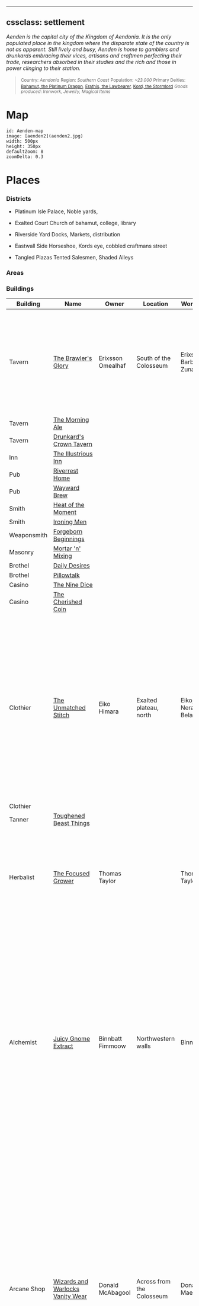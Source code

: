 
---
cssclass: settlement
---

_Aenden is the capital city of the Kingdom of Aendonia. It is the only populated place in the kingdom where the disparate state of the country is not as apparent. Still lively and busy, Aenden is home to gamblers and drunkards embracing their vices, artisans and craftmen perfecting their trade, researchers absorbed in their studies and the rich and those in power clinging to their station._


 
><small>Country:  _Aendonia_</small>
<small>Region: _Southern Coast_</small>
<small>Population: _~23.000_</small>
<small>Primary Deities: [Bahamut, the Platinum Dragon](Bahamut,%20the%20Platinum%20Dragon.md), [Erathis, the Lawbearer](Erathis,%20the%20Lawbearer.md), [Kord, the Stormlord](Kord,%20the%20Stormlord.md)</small>
<small>_Goods produced_: _Ironwork, Jewelry, Magical Items_</small>


# Map

```leaflet
id: Aenden-map
image: [aenden2](aenden2.jpg)
width: 500px
height: 350px
defaultZoom: 8
zoomDelta: 0.3
```


# Places


### Districts

- Platinum Isle
	  Palace, Noble yards,

- Exalted Court
	  Church of bahamut, college, library

- Riverside Yard
	  Docks, Markets, distribution

- Eastwall Side
	  Horseshoe, Kords eye, cobbled craftmans street

- Tangled Plazas
	  Tented Salesmen, Shaded Alleys

### Areas

### Buildings

| Building       | Name                                 | Owner             | Location                  | Workers               | Description                                                                                                                                                                                                                                                                                                                                         |
| -------------- | ------------------------------------ | ----------------- | ------------------------- | --------------------- | --------------------------------------------------------------------------------------------------------------------------------------------------------------------------------------------------------------------------------------------------------------------------------------------------------------------------------------------------- |
| Tavern         | [The Brawler's Glory ](The%20Brawler's%20Glory%20)             | Erixsson Omealhaf | South of the Colosseum    | Erixsson, Barba, Zuna | Erixsson is a burly, muscly big human man, big scar on his cheeck so only moustache, one side of head shaven with the other having long brown hair.                                                                                                                                                                                                 |
| Tavern         | [The Morning Ale](The%20Morning%20Ale)                  |                   |                           |                       |                                                                                                                                                                                                                                                                                                                                                     |
| Tavern         | [Drunkard's Crown Tavern](Drunkard's%20Crown%20Tavern)          |                   |                           |                       |                                                                                                                                                                                                                                                                                                                                                     |
| Inn            | [The Illustrious Inn](The%20Illustrious%20Inn)              |                   |                           |                       |                                                                                                                                                                                                                                                                                                                                                     |
| Pub            | [Riverrest Home](Riverrest%20Home)                   |                   |                           |                       |                                                                                                                                                                                                                                                                                                                                                     |
| Pub            | [Wayward Brew](Wayward%20Brew)                     |                   |                           |                       |                                                                                                                                                                                                                                                                                                                                                     |
| Smith          | [Heat of the Moment](Heat%20of%20the%20Moment)               |                   |                           |                       |                                                                                                                                                                                                                                                                                                                                                     |
| Smith          | [Ironing Men](Ironing%20Men)                      |                   |                           |                       |                                                                                                                                                                                                                                                                                                                                                     |
| Weaponsmith    | [Forgeborn Beginnings](Forgeborn%20Beginnings)             |                   |                           |                       |                                                                                                                                                                                                                                                                                                                                                     |
| Masonry        | [Mortar 'n' Mixing](Mortar%20'n'%20Mixing)                |                   |                           |                       |                                                                                                                                                                                                                                                                                                                                                     |
| Brothel        | [Daily Desires](Daily%20Desires)                    |                   |                           |                       |                                                                                                                                                                                                                                                                                                                                                     |
| Brothel        | [Pillowtalk](Pillowtalk)                       |                   |                           |                       |                                                                                                                                                                                                                                                                                                                                                     |
| Casino         | [The Nine Dice](The%20Nine%20Dice)                    |                   |                           |                       |                                                                                                                                                                                                                                                                                                                                                     |
| Casino         | [The Cherished Coin](The%20Cherished%20Coin)               |                   |                           |                       |                                                                                                                                                                                                                                                                                                                                                     |
| Clothier       | [The Unmatched Stitch](The%20Unmatched%20Stitch.md)             | Eiko Himara       | Exalted plateau, north    | Eiko, Nera, Belas     | Eiko herself is quite tall, shoulder black hair, round face with flat lips, dark brown eyes. Intensity in her eyes. Belas is old man grey flowing hair, goatee ish who helps man the registry. Nera is enthusiastic apprentice of Eiko. Gnome, blonde in ponytail, short.                                                                           |
| Clothier       |                                      |                   |                           |                       |                                                                                                                                                                                                                                                                                                                                                     |
| Tanner         | [Toughened Beast Things](Toughened%20Beast%20Things)           |                   |                           |                       |                                                                                                                                                                                                                                                                                                                                                     |
| Herbalist      | [The Focused Grower](The%20Focused%20Grower.md)               | Thomas Taylor     |                           | Thomas Taylor         | Thomas is somewhat old, smoking his pipe, some white hairplumes and a huge ass nose. Squinting eyes when not using a loupe.                                                                                                                                                                                                                         |
| Alchemist      | [Juicy Gnome Extract](Juicy%20Gnome%20Extract.md)              | Binnbatt Fimmoow  | Northwestern walls        | Binnbatt              | Small pretty well hidden shop. empty glassware is everywhere, you get hit by a weird changing smell, sometimes burning like acid yet also smelling like freshly baked cake. Binnbatt is a young gnome with black hair peaking out from his bandana. Big brown eyes, big ole smile, missing couple of fingers. Jovial boyo                           |
| Arcane Shop    | [Wizards and Warlocks Vanity Wear](Wizards%20and%20Warlocks%20Vanity%20Wear.md) | Donald McAbagool  | Across from the Colosseum | Donald, Maela         | High roofed rectangle shaped shop, big windows lotta light. Inside is marble pillars, floors and rugs. There's a number of interesting objects adorning the walls and shelves. Donald is sitting on a small platform behind a desk, covering his round af stomach. He's somewhat tan, bald, with pointy eyebrows and facial hair.                   |
| Bowyer         | [The Brothers’s Strings Fletcher](The%20Brothers%E2%80%99s%20Strings%20Fletcher)  | Ran Berry         |                           | Ran, Zeram Berry      | Not a large front area. Some Arrows, bows and such on display behind counter but seems like most of the space is in the back. Ran is starting to age half-elf, blonde hair tied back, scruff on his face. Eyes are always almost closed, as if he's always aiming for a shot. Zeram usually in back, little younger, shorter hair but not talkative |
| Carpenter      | [Sticks no stones](Sticks%20no%20stones)                 |                   |                           |                       |                                                                                                                                                                                                                                                                                                                                                     |
| Cobbler        | [For all your sole needs](For%20all%20your%20sole%20needs)          |                   |                           |                       |                                                                                                                                                                                                                                                                                                                                                     |
| Jeweler        | [Glittering Sunstones](Glittering%20Sunstones)             |                   |                           |                       |                                                                                                                                                                                                                                                                                                                                                     |
| Jeweler        | [Justifiable Jewelry](Justifiable%20Jewelry)              |                   |                           |                       |                                                                                                                                                                                                                                                                                                                                                     |
| General Store  | [Aenden Everyday Store](Aenden%20Everyday%20Store)            |                   |                           |                       |                                                                                                                                                                                                                                                                                                                                                     |
| General Store  | [Plentiful and Cheapstuff](Plentiful%20and%20Cheapstuff)         |                   |                           |                       |                                                                                                                                                                                                                                                                                                                                                     |
| Arena          | [The Eye of Kord](The%20Eye%20of%20Kord)                  |                   |                           |                       |                                                                                                                                                                                                                                                                                                                                                     |
| Weaver         | [Sophisticated Entwinements](Sophisticated%20Entwinements)       |                   |                           |                       |                                                                                                                                                                                                                                                                                                                                                     |
| Library        |                                      |                   |                           |                       |                                                                                                                                                                                                                                                                                                                                                     |
| Temple         |                                      |                   |                           |                       |                                                                                                                                                                                                                                                                                                                                                     |
| Temple         |                                      |                   |                           |                       |                                                                                                                                                                                                                                                                                                                                                     |
| Merchant Guild |                                      |                   |                           |                       |                                                                                                                                                                                                                                                                                                                                                     |







# People

### Storeworkers

| Names | Job | Location | Description |
|-------|-----|----------|-------------|


### Government

| Names | Job | Location | Description |
|-------|-----|----------|-------------|


### Miscellaneous

| Names | Job | Location | Description |
|-------|-----|----------|-------------|




# General


# Notes

- Catuli's Adoptive parents are from Aenden:
	1. Come up with his parents
	2. Come up with a sister
	3. Give him a little bit of information on his Aenden contacts
	4. Come up with famililes' current stance
